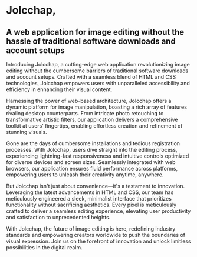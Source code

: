 # **Jolcchap**, 
## A web application for image editing without the hassle of traditional software downloads and account setups


Introducing Jolcchap, a cutting-edge web application revolutionizing image editing without the cumbersome barriers of traditional software downloads and account setups. Crafted with a seamless blend of HTML and CSS technologies, Jolcchap empowers users with unparalleled accessibility and efficiency in enhancing their visual content.

Harnessing the power of web-based architecture, Jolcchap offers a dynamic platform for image manipulation, boasting a rich array of features rivaling desktop counterparts. From intricate photo retouching to transformative artistic filters, our application delivers a comprehensive toolkit at users' fingertips, enabling effortless creation and refinement of stunning visuals.

Gone are the days of cumbersome installations and tedious registration processes. With Jolcchap, users dive straight into the editing process, experiencing lightning-fast responsiveness and intuitive controls optimized for diverse devices and screen sizes. Seamlessly integrated with web browsers, our application ensures fluid performance across platforms, empowering users to unleash their creativity anytime, anywhere.

But Jolcchap isn't just about convenience—it's a testament to innovation. Leveraging the latest advancements in HTML and CSS, our team has meticulously engineered a sleek, minimalist interface that prioritizes functionality without sacrificing aesthetics. Every pixel is meticulously crafted to deliver a seamless editing experience, elevating user productivity and satisfaction to unprecedented heights.

With Jolcchap, the future of image editing is here, redefining industry standards and empowering creators worldwide to push the boundaries of visual expression. Join us on the forefront of innovation and unlock limitless possibilities in the digital realm.
